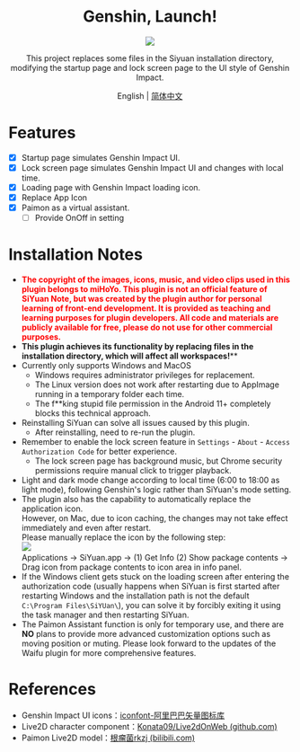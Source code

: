 <h1 align="center">Genshin, Launch!</h1>
<p align="center">
    <img src="https://cdn.jsdelivr.net/gh/HowcanoeWang/siyuan-genshin-launcher/cover.png">
</p>

<div align="center">
This project replaces some files in the Siyuan installation directory, modifying the startup page and lock screen page to the UI style of Genshin Impact.

English | [简体中文](https://github.com/HowcanoeWang/siyuan-genshin-launcher/blob/main/README.md)

</div>

# Features

* [X] Startup page simulates Genshin Impact UI.
* [X] Lock screen page simulates Genshin Impact UI and changes with local time.
* [X] Loading page with Genshin Impact loading icon.
* [X] Replace App Icon
* [X] Paimon as a virtual assistant.
    * [ ] Provide OnOff in setting

# Installation Notes

* <b style='color:red'>The copyright of the images, icons, music, and video clips used in this plugin belongs to miHoYo. This plugin is not an official feature of SiYuan Note, but was created by the plugin author for personal learning of front-end development. It is provided as teaching and learning purposes for plugin developers. All code and materials are publicly available for free, please do not use for other commercial purposes.</b>
* **This plugin achieves its functionality by replacing files in the installation directory, which will affect all workspaces!**</b>**
* Currently only supports Windows and MacOS
    * Windows requires administrator privileges for replacement.
    * The Linux version does not work after restarting due to AppImage running in a temporary folder each time.
    * The f\*\*king stupid file permission in the Android 11+ completely blocks this technical approach.
* Reinstalling SiYuan can solve all issues caused by this plugin.
    *  After reinstalling, need to re-run the plugin.
* Remember to enable the lock screen feature in `Settings` - `About` - `Access Authorization Code` for better experience.
    * The lock screen page has background music, but Chrome security permissions require manual click to trigger playback.
* Light and dark mode change according to local time (6:00 to 18:00 as light mode), following Genshin's logic rather than SiYuan's mode setting.
* The plugin also has the capability to automatically replace the application icon.    
  However, on Mac, due to icon caching, the changes may not take effect immediately and even after restart.     
  Please manually replace the icon by the following step:    
  <img src="https://cdn.jsdelivr.net/gh/HowcanoeWang/siyuan-genshin-launcher@main/imgs/macIconReplace.png">    
  Applications -> SiYuan.app -> (1) Get Info  (2) Show package contents -> Drag icon from package contents to icon area in info panel.
* If the Windows client gets stuck on the loading screen after entering the authorization code (usually happens when SiYuan is first started after restarting Windows and the installation path is not the default `C:\Program Files\SiYUan\`), you can solve it by forcibly exiting it using the task manager and then restarting SiYuan.
* The Paimon Assistant function is only for temporary use, and there are **NO** plans to provide more advanced customization options such as moving position or muting. Please look forward to the updates of the Waifu plugin for more comprehensive features.

# References

* Genshin Impact UI icons：[iconfont-阿里巴巴矢量图标库](https://www.iconfont.cn/collections/detail?cid=34264)
* Live2D character component：[Konata09/Live2dOnWeb (github.com)](https://github.com/Konata09/Live2dOnWeb)
* Paimon Live2D model：[根瘤菌rkzj (bilibili.com)](https://www.bilibili.com/video/BV1pA411j78k)
